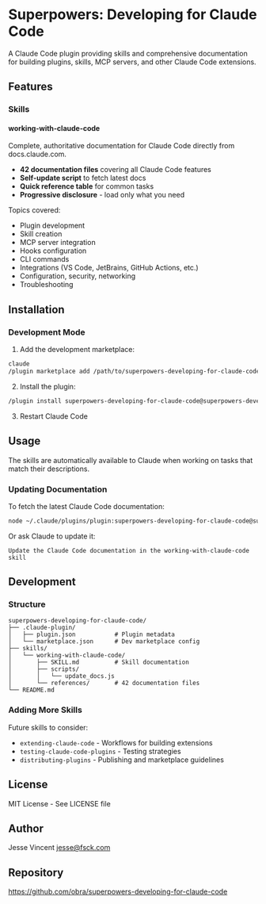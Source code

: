 # Superpowers: Developing for Claude Code

A Claude Code plugin providing skills and comprehensive documentation for building plugins, skills, MCP servers, and other Claude Code extensions.

## Features

### Skills

#### working-with-claude-code
Complete, authoritative documentation for Claude Code directly from docs.claude.com.

- **42 documentation files** covering all Claude Code features
- **Self-update script** to fetch latest docs
- **Quick reference table** for common tasks
- **Progressive disclosure** - load only what you need

Topics covered:
- Plugin development
- Skill creation
- MCP server integration
- Hooks configuration
- CLI commands
- Integrations (VS Code, JetBrains, GitHub Actions, etc.)
- Configuration, security, networking
- Troubleshooting

## Installation

### Development Mode

1. Add the development marketplace:
```bash
claude
/plugin marketplace add /path/to/superpowers-developing-for-claude-code
```

2. Install the plugin:
```bash
/plugin install superpowers-developing-for-claude-code@superpowers-developing-for-claude-code-dev
```

3. Restart Claude Code

## Usage

The skills are automatically available to Claude when working on tasks that match their descriptions.

### Updating Documentation

To fetch the latest Claude Code documentation:

```bash
node ~/.claude/plugins/plugin:superpowers-developing-for-claude-code@superpowers-developing-for-claude-code-dev/skills/working-with-claude-code/scripts/update_docs.js
```

Or ask Claude to update it:
```
Update the Claude Code documentation in the working-with-claude-code skill
```

## Development

### Structure

```
superpowers-developing-for-claude-code/
├── .claude-plugin/
│   ├── plugin.json           # Plugin metadata
│   └── marketplace.json      # Dev marketplace config
├── skills/
│   └── working-with-claude-code/
│       ├── SKILL.md          # Skill documentation
│       ├── scripts/
│       │   └── update_docs.js
│       └── references/       # 42 documentation files
└── README.md
```

### Adding More Skills

Future skills to consider:
- `extending-claude-code` - Workflows for building extensions
- `testing-claude-code-plugins` - Testing strategies
- `distributing-plugins` - Publishing and marketplace guidelines

## License

MIT License - See LICENSE file

## Author

Jesse Vincent <jesse@fsck.com>

## Repository

https://github.com/obra/superpowers-developing-for-claude-code
